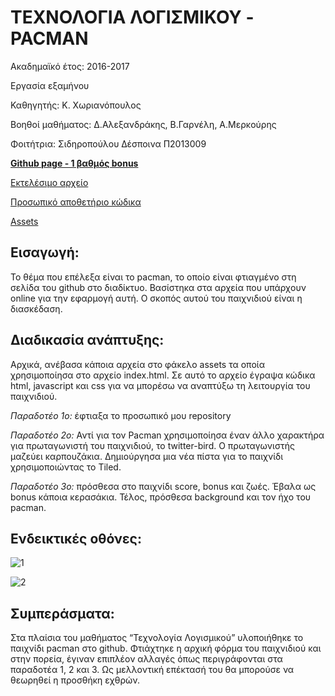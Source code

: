 # ΤΕΧΝΟΛΟΓΙΑ ΛΟΓΙΣΜΙΚΟΥ - PACMAN

Ακαδημαϊκό έτος: 2016-2017

Εργασία εξαμήνου

Καθηγητής: Κ. Χωριανόπουλος

Βοηθοί μαθήματος: Δ.Αλεξανδράκης, Β.Γαρνέλη, Α.Μερκούρης

Φοιτήτρια: Σιδηροπούλου Δέσποινα Π2013009

[**Github page - 1 βαθμός bonus**](https://p13sidi.github.io/swpages/)

[Εκτελέσιμο αρχείο](https://p13sidi.github.io/pacman/)

[Προσωπικό αποθετήριο κώδικα](https://github.com/p13sidi/pacman/blob/master/index.html)

[Assets](https://github.com/p13sidi/pacman/tree/master/assets)



## Εισαγωγή: 
Το θέμα που επέλεξα είναι το pacman, το οποίο είναι φτιαγμένο στη σελίδα του github στο διαδίκτυο. Βασίστηκα στα αρχεία που υπάρχουν online για την εφαρμογή αυτή. Ο σκοπός αυτού του παιχνιδιού είναι η διασκέδαση. 

## Διαδικασία ανάπτυξης: 
Αρχικά, ανέβασα κάποια αρχεία στο φάκελο assets τα οποία χρησιμοποίησα στο αρχείο index.html. Σε αυτό το αρχείο έγραψα κώδικα html, javascript και css για να μπορέσω να αναπτύξω τη λειτουργία του παιχνιδιού. 

*Παραδοτέο 1ο:* έφτιαξα το προσωπικό μου repository

*Παραδοτέο 2ο:* Αντί για τον Pacman χρησιμοποίησα έναν άλλο χαρακτήρα για πρωταγωνιστή του παιχνιδιού, το twitter-bird. O πρωταγωνιστής μαζεύει καρπουζάκια. Δημιούργησα μια νέα πίστα για το παιχνίδι χρησιμοποιώντας το Tiled. 

*Παραδοτέο 3ο:* πρόσθεσα στο παιχνίδι score, bonus και ζωές. Έβαλα ως bonus κάποια κερασάκια. Τέλος, πρόσθεσα background και τον ήχο του pacman.

## Ενδεικτικές οθόνες:

![1](http://i.imgur.com/WCtxYuv.png)

![2](http://i.imgur.com/cJrWzf8.png)

## Συμπεράσματα: 
Στα πλαίσια του μαθήματος “Τεχνολογία Λογισμικού” υλοποιήθηκε το παιχνίδι pacman στο github. Φτιάχτηκε η αρχική φόρμα του παιχνιδιού και στην πορεία, έγιναν επιπλέον αλλαγές όπως περιγράφονται στα παραδοτέα 1, 2 και 3. Ως μελλοντική επέκτασή του θα μπορούσε να θεωρηθεί η προσθήκη εχθρών.
